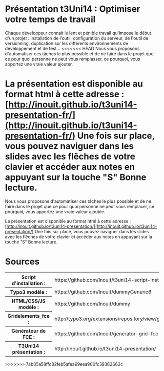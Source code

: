 Présentation t3Uni14 : Optimiser votre temps de travail
=======================================================

Chaque développeur connait le lent et pénible travail qu'impose le début d'un projet : installation de l'outil, configuration du serveur, de l'outil de versionning, duplication sur les différents environnements de développement et de test...
<<<<<<< HEAD
Nous vous proposons d'automatiser ces tâches le plus possible et de ne faire dans le projet que ce pour quoi personne ne peut vous remplasser, ce pourquoi, vous apportez une vraie valeur ajouter.

La présentation est disponible au format html à cette adresse : [http://inouit.github.io/t3uni14-presentation-fr/](http://inouit.github.io/t3uni14-presentation-fr/)
Une fois sur place, vous pouvez naviguer dans les slides avec les flêches de votre clavier et accéder aux notes en appuyant sur la touche "S"
Bonne lecture.
=======
Nous vous proposons d'automatiser ces tâches le plus possible et de ne faire dans le projet que ce pour quoi personne ne peut vous remplacer, ce pourquoi, vous apportez une vraie valeur ajoutée.

La présentation est disponible au format html à cette adresse : [http://inouit.github.io/t3uni14-presentation/](http://inouit.github.io/t3uni14-presentation/)
Une fois sur place, vous pouvez naviguer dans les slides avec les flêches de votre clavier et accéder aux notes en appuyant sur la touche "S"
Bonne lecture.

# Sources


<table class="sources marginBottom">
  <tr>
    <th>Script d'installation :</th>
    <td>https://github.com/Inouit/t3uni14-script-install</td>
  </tr>
  <tr>
    <th>Typo3 modèle :</th>
    <td>https://github.com/Inouit/dummyGeneric6</td>
  </tr>
  <tr>
    <th>HTML/CSS/JS modèle :</th>
    <td>https://github.com/Inouit/dummy</td>
  </tr>
  <tr>
    <th>Gridelements_fce :</th>
    <td>http://typo3.org/extensions/repository/view/gridelements_fce</td>
  </tr>
  <tr>
    <th>Générateur de FCE :</th>
    <td>https://github.com/Inouit/generator-grid-fce</td>
  </tr>
  <tr>
    <th>T3Uni14 présentation :</th>
    <td>http://inouit.github.io/t3uni14-presentation/</td>
  </tr>
</table>
>>>>>>> 7ab05a58ffc82feb5afea99eea900fc39382663c
